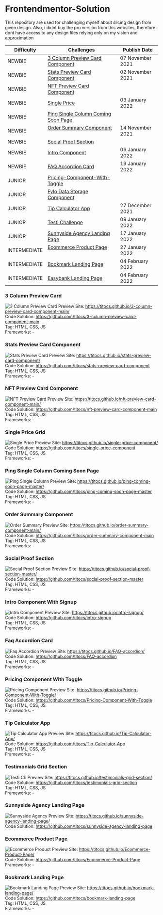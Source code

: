 # Frontendmentor-Solution

This repository are used for challenging myself about slicing design from given design. Also, i didnt buy the pro version from this websites, therefore i dont have access to any design files relying only on my vision and approximation

| **Difficulty** | **Challenges** | **Publish Date** |
|---|---|---|
| NEWBIE | [3 Column Preview Card Component](#3-column-preview-card) &nbsp; &nbsp; &nbsp; &nbsp;| 07 November 2021 |
| NEWBIE | [Stats Preview Card Component](#stats-preview-card-component) &nbsp; &nbsp; &nbsp; &nbsp;| 02 November 2021 |
| NEWBIE | [NFT Preview Card Component](#nft-preview-card-component) &nbsp; &nbsp; &nbsp; &nbsp;| |
| NEWBIE | [Single Price](#single-price-grid) &nbsp; &nbsp; &nbsp; &nbsp;| 03 January 2022 |
| NEWBIE | [Ping Single Column Coming Soon Page](#ping-single-column-coming-soon-page) &nbsp; &nbsp; &nbsp; &nbsp;| |
| NEWBIE | [Order Summary Component](#order-summary-Component) &nbsp; &nbsp; &nbsp; &nbsp;| 14 November 2021 |
| NEWBIE | [Social Proof Section](#social-proof-section) &nbsp; &nbsp; &nbsp; &nbsp;| |
| NEWBIE | [Intro Component](#intro-component-with-signup) &nbsp; &nbsp; &nbsp; &nbsp;| 06 January 2022 |
| NEWBIE | [FAQ Accordion Card](#faq-accordion-card) &nbsp; &nbsp; &nbsp; &nbsp;| 19 January 2022 |
| JUNIOR | [Pricing-Component-With-Toggle](#pricing-component-with-toggle) &nbsp; &nbsp; &nbsp; &nbsp;| |
| JUNIOR | [Fylo Data Storage Component](https://www.frontendmentor.io/solutions/fylodatastoragecomponentmaster-NVJtBst4y) &nbsp; &nbsp; &nbsp; &nbsp;| |
| JUNIOR | [Tip Calculator App](#tip-calculator-app) &nbsp; &nbsp; &nbsp; &nbsp;| 27 December 2021 |
| JUNIOR | [Testi Challenge](#testimonials-grid-section) &nbsp; &nbsp; &nbsp; &nbsp;| 09 January 2022 |
| JUNIOR | [Sunnyside Agency Landing Page](#sunnyside-agency-landing-page) &nbsp; &nbsp; &nbsp; &nbsp;| 17 January 2022 |
| INTERMEDIATE | [Ecommerce Product Page](#ecommerce-product-page) &nbsp; &nbsp; &nbsp; &nbsp;| 27 January 2022 |
| INTERMEDIATE | [Bookmark Landing Page](#bookmark-landing-page) &nbsp; &nbsp; &nbsp; &nbsp;| 04 February 2022 |
| INTERMEDIATE | [Easybank Landing Page](#easybank-landing-page) &nbsp; &nbsp; &nbsp; &nbsp;| 04 February 2022 |

### 3 Column Preview Card
![3 Column Preview Card](/images/3ColumnPreviewCard.png)
Preview Site: https://titocs.github.io/3-column-preview-card-component-main/ <br>
Code Solution: https://github.com/titocs/3-column-preview-card-component-main <br>
Tag: HTML, CSS, JS <br>
Frameworks: -

### Stats Preview Card Component
![Stats Preview Card](/images/statss.png)
Preview Site: https://titocs.github.io/stats-preview-card-component/ <br>
Code Solution: https://github.com/titocs/stats-preview-card-component <br>
Tag: HTML, CSS, JS <br>
Frameworks: -

### NFT Preview Card Component
![NFT Preview Card](/images/NfTpreviewcard.png)
Preview Site: https://titocs.github.io/nft-preview-card-component-main/ <br>
Code Solution: https://github.com/titocs/nft-preview-card-component-main <br>
Tag: HTML, CSS, JS <br>
Frameworks: -

### Single Price Grid
![Single Price](/images/SinglePrice.png)
Preview Site: https://titocs.github.io/single-price-component/ <br>
Code Solution: https://github.com/titocs/single-price-component <br>
Tag: HTML, CSS, JS <br>
Frameworks: -

### Ping Single Column Coming Soon Page
![Ping Single Column](/images/PingSingle.png)
Preview Site: https://titocs.github.io/ping-coming-soon-page-master/ <br>
Code Solution: https://github.com/titocs/ping-coming-soon-page-master <br>
Tag: HTML, CSS, JS <br>
Frameworks: -

### Order Summary Component
![Order Summary](/images/ordersummary.png)
Preview Site: https://titocs.github.io/order-summary-component-main/ <br>
Code Solution: https://github.com/titocs/order-summary-component-main <br>
Tag: HTML, CSS, JS <br>
Frameworks: -

### Social Proof Section
![Social Proof Section](/images/socialproof.png)
Preview Site: https://titocs.github.io/social-proof-section-master/ <br>
Code Solution: https://github.com/titocs/social-proof-section-master <br>
Tag: HTML, CSS, JS <br>
Frameworks: -

### Intro Component With Signup
![Intro Component](/images/introsign.PNG)
Preview Site: https://titocs.github.io/intro-signup/ <br>
Code Solution: https://github.com/titocs/intro-signup <br>
Tag: HTML, CSS, JS <br>
Frameworks: -

### Faq Accordion Card
![Faq Accordion](/images/faq.PNG)
Preview Site: https://titocs.github.io/FAQ-accordion/ <br>
Code Solution: https://github.com/titocs/FAQ-accordion <br>
Tag: HTML, CSS, JS <br>
Frameworks: -

### Pricing Component With Toggle
![Pricing Component](/images/pricing-component.png)
Preview Site: https://titocs.github.io/Pricing-Component-With-Toggle/ <br>
Code Solution: https://github.com/titocs/Pricing-Component-With-Toggle <br>
Tag: HTML, CSS, JS <br>
Frameworks: -

### Tip Calculator App
![Tip Calculator  App](/images/tipcal.png)
Preview Site: https://titocs.github.io/Tip-Calculator-App/ <br>
Code Solution: https://github.com/titocs/Tip-Calculator-App <br>
Tag: HTML, CSS, JS <br>
Frameworks: -

### Testimonials Grid Section
![Testi Ch](/images/testiChallenge.png)
Preview Site: https://titocs.github.io/testimonials-grid-section/ <br>
Code Solution: https://github.com/titocs/testimonials-grid-section <br>
Tag: HTML, CSS, JS <br>
Frameworks: -

### Sunnyside Agency Landing Page
![Sunnyside Agency](/images/sunny.png)
Preview Site: https://titocs.github.io/sunnyside-agency-landing-page/ <br>
Code Solution: https://github.com/titocs/sunnyside-agency-landing-page <br>

### Ecommerce Product Page
![Ecommerce Product](images/sneakers.png)
Preview Site: https://titocs.github.io/Ecommerce-Product-Page/ <br>
Code Solution: https://github.com/titocs/Ecommerce-Product-Page <br>
Frameworks: -

### Bookmark Landing Page
![Bookmark Landing Page](images/bookmark.PNG)
Preview Site: https://titocs.github.io/bookmark-landing-page/ <br>
Code Solution: https://github.com/titocs/bookmark-landing-page <br>
Tag: HTML, CSS, JS <br>
Frameworks: -
